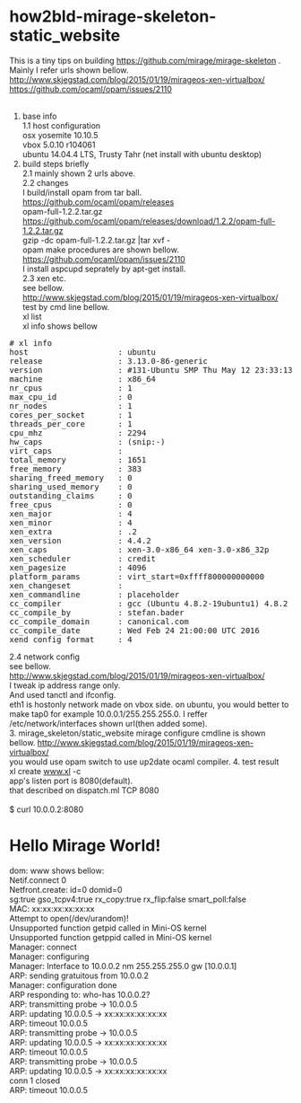 # how2bld-mirage-skeleton-static_website
This is a tiny tips on building https://github.com/mirage/mirage-skeleton .<BR>
Mainly I refer urls shown bellow.<BR>
http://www.skjegstad.com/blog/2015/01/19/mirageos-xen-virtualbox/ <BR>
https://github.com/ocaml/opam/issues/2110 <BR>
<BR>
1. base info<BR>
1.1 host configuration<BR>
osx yosemite 10.10.5<BR>
vbox 5.0.10 r104061<BR>
ubuntu 14.04.4 LTS, Trusty Tahr (net install with ubuntu desktop)<BR>
2. build steps briefly<BR>
2.1 mainly shown 2 urls above.<BR>
2.2 changes<BR>
I build/install opam from tar ball.<BR>
https://github.com/ocaml/opam/releases<BR>
opam-full-1.2.2.tar.gz<BR>
https://github.com/ocaml/opam/releases/download/1.2.2/opam-full-1.2.2.tar.gz<BR>
gzip -dc opam-full-1.2.2.tar.gz |tar xvf -<BR>
opam make procedures are shown bellow.<BR>
https://github.com/ocaml/opam/issues/2110 <BR>
I install aspcupd seprately by apt-get install.<BR>
2.3 xen etc.<BR>
see bellow.<BR>
http://www.skjegstad.com/blog/2015/01/19/mirageos-xen-virtualbox/ <BR>
test by cmd line bellow.<BR>
xl list<BR>
xl info shows bellow<BR>
<pre>
# xl info
host                   : ubuntu
release                : 3.13.0-86-generic
version                : #131-Ubuntu SMP Thu May 12 23:33:13 UTC 2016
machine                : x86_64
nr_cpus                : 1
max_cpu_id             : 0
nr_nodes               : 1
cores_per_socket       : 1
threads_per_core       : 1
cpu_mhz                : 2294
hw_caps                : (snip:-)
virt_caps              :
total_memory           : 1651
free_memory            : 383
sharing_freed_memory   : 0
sharing_used_memory    : 0
outstanding_claims     : 0
free_cpus              : 0
xen_major              : 4
xen_minor              : 4
xen_extra              : .2
xen_version            : 4.4.2
xen_caps               : xen-3.0-x86_64 xen-3.0-x86_32p 
xen_scheduler          : credit
xen_pagesize           : 4096
platform_params        : virt_start=0xffff800000000000
xen_changeset          : 
xen_commandline        : placeholder
cc_compiler            : gcc (Ubuntu 4.8.2-19ubuntu1) 4.8.2
cc_compile_by          : stefan.bader
cc_compile_domain      : canonical.com
cc_compile_date        : Wed Feb 24 21:00:00 UTC 2016
xend_config_format     : 4
</pre>
2.4 network config<BR>
see bellow.<BR>
http://www.skjegstad.com/blog/2015/01/19/mirageos-xen-virtualbox/ <BR>
I tweak ip address range only.<BR>
And used tanctl and ifconfig.<BR>
eth1 is hostonly network made on vbox side.
on ubuntu, you would better to make tap0 for example 10.0.0.1/255.255.255.0.
I reffer /etc/network/interfaces shown url(then added some).
<BR>
3. mirage_skeleton/static_website
mirage configure cmdline is shown bellow.
http://www.skjegstad.com/blog/2015/01/19/mirageos-xen-virtualbox/ <BR>
you would use opam switch to use up2date ocaml compiler.
4. test result<BR>
xl create www.xl -c<BR>
app's listen port is 8080(default).<BR>
that described on dispatch.ml TCP 8080<BR>
<BR>
    $ curl 10.0.0.2:8080<BR>
    <html>
    <body>
    <h1>Hello Mirage World!</h1>
    </body>
    </html>
dom: www shows bellow:<BR>
Netif.connect 0<BR>
Netfront.create: id=0 domid=0<BR>
 sg:true gso_tcpv4:true rx_copy:true rx_flip:false smart_poll:false<BR>
MAC: xx:xx:xx:xx:xx:xx<BR>
Attempt to open(/dev/urandom)!<BR>
Unsupported function getpid called in Mini-OS kernel<BR>
Unsupported function getppid called in Mini-OS kernel<BR>
Manager: connect<BR>
Manager: configuring<BR>
Manager: Interface to 10.0.0.2 nm 255.255.255.0 gw [10.0.0.1]<BR>
ARP: sending gratuitous from 10.0.0.2<BR>
Manager: configuration done<BR>
ARP responding to: who-has 10.0.0.2?<BR>
ARP: transmitting probe -> 10.0.0.5<BR>
ARP: updating 10.0.0.5 -> xx:xx:xx:xx:xx:xx<BR>
ARP: timeout 10.0.0.5<BR>
ARP: transmitting probe -> 10.0.0.5<BR>
ARP: updating 10.0.0.5 -> xx:xx:xx:xx:xx:xx<BR>
ARP: timeout 10.0.0.5<BR>
ARP: transmitting probe -> 10.0.0.5<BR>
ARP: updating 10.0.0.5 -> xx:xx:xx:xx:xx:xx<BR>
conn 1 closed<BR>
ARP: timeout 10.0.0.5<BR>
